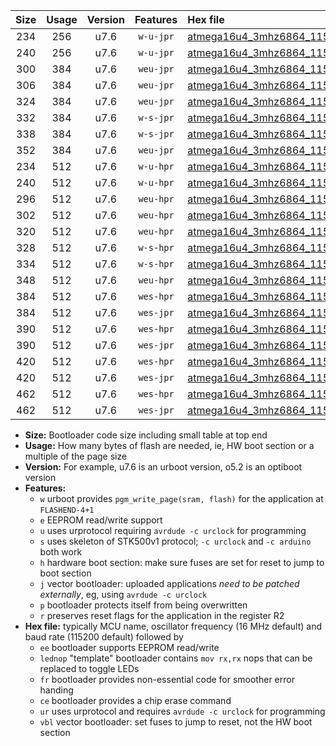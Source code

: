 |Size|Usage|Version|Features|Hex file|
|:-:|:-:|:-:|:-:|:--|
|234|256|u7.6|`w-u-jpr`|[atmega16u4_3mhz6864_115200bps_ur_vbl.hex](https://raw.githubusercontent.com/stefanrueger/urboot/main/bootloaders/atmega16u4/fcpu_3mhz6864/115200_bps/atmega16u4_3mhz6864_115200bps_ur_vbl.hex)|
|240|256|u7.6|`w-u-jpr`|[atmega16u4_3mhz6864_115200bps_lednop_ur_vbl.hex](https://raw.githubusercontent.com/stefanrueger/urboot/main/bootloaders/atmega16u4/fcpu_3mhz6864/115200_bps/atmega16u4_3mhz6864_115200bps_lednop_ur_vbl.hex)|
|300|384|u7.6|`weu-jpr`|[atmega16u4_3mhz6864_115200bps_ee_ur_vbl.hex](https://raw.githubusercontent.com/stefanrueger/urboot/main/bootloaders/atmega16u4/fcpu_3mhz6864/115200_bps/atmega16u4_3mhz6864_115200bps_ee_ur_vbl.hex)|
|306|384|u7.6|`weu-jpr`|[atmega16u4_3mhz6864_115200bps_ee_lednop_ur_vbl.hex](https://raw.githubusercontent.com/stefanrueger/urboot/main/bootloaders/atmega16u4/fcpu_3mhz6864/115200_bps/atmega16u4_3mhz6864_115200bps_ee_lednop_ur_vbl.hex)|
|324|384|u7.6|`weu-jpr`|[atmega16u4_3mhz6864_115200bps_ee_lednop_fr_ur_vbl.hex](https://raw.githubusercontent.com/stefanrueger/urboot/main/bootloaders/atmega16u4/fcpu_3mhz6864/115200_bps/atmega16u4_3mhz6864_115200bps_ee_lednop_fr_ur_vbl.hex)|
|332|384|u7.6|`w-s-jpr`|[atmega16u4_3mhz6864_115200bps_vbl.hex](https://raw.githubusercontent.com/stefanrueger/urboot/main/bootloaders/atmega16u4/fcpu_3mhz6864/115200_bps/atmega16u4_3mhz6864_115200bps_vbl.hex)|
|338|384|u7.6|`w-s-jpr`|[atmega16u4_3mhz6864_115200bps_lednop_vbl.hex](https://raw.githubusercontent.com/stefanrueger/urboot/main/bootloaders/atmega16u4/fcpu_3mhz6864/115200_bps/atmega16u4_3mhz6864_115200bps_lednop_vbl.hex)|
|352|384|u7.6|`weu-jpr`|[atmega16u4_3mhz6864_115200bps_ee_lednop_fr_ce_ur_vbl.hex](https://raw.githubusercontent.com/stefanrueger/urboot/main/bootloaders/atmega16u4/fcpu_3mhz6864/115200_bps/atmega16u4_3mhz6864_115200bps_ee_lednop_fr_ce_ur_vbl.hex)|
|234|512|u7.6|`w-u-hpr`|[atmega16u4_3mhz6864_115200bps_ur.hex](https://raw.githubusercontent.com/stefanrueger/urboot/main/bootloaders/atmega16u4/fcpu_3mhz6864/115200_bps/atmega16u4_3mhz6864_115200bps_ur.hex)|
|240|512|u7.6|`w-u-hpr`|[atmega16u4_3mhz6864_115200bps_lednop_ur.hex](https://raw.githubusercontent.com/stefanrueger/urboot/main/bootloaders/atmega16u4/fcpu_3mhz6864/115200_bps/atmega16u4_3mhz6864_115200bps_lednop_ur.hex)|
|296|512|u7.6|`weu-hpr`|[atmega16u4_3mhz6864_115200bps_ee_ur.hex](https://raw.githubusercontent.com/stefanrueger/urboot/main/bootloaders/atmega16u4/fcpu_3mhz6864/115200_bps/atmega16u4_3mhz6864_115200bps_ee_ur.hex)|
|302|512|u7.6|`weu-hpr`|[atmega16u4_3mhz6864_115200bps_ee_lednop_ur.hex](https://raw.githubusercontent.com/stefanrueger/urboot/main/bootloaders/atmega16u4/fcpu_3mhz6864/115200_bps/atmega16u4_3mhz6864_115200bps_ee_lednop_ur.hex)|
|320|512|u7.6|`weu-hpr`|[atmega16u4_3mhz6864_115200bps_ee_lednop_fr_ur.hex](https://raw.githubusercontent.com/stefanrueger/urboot/main/bootloaders/atmega16u4/fcpu_3mhz6864/115200_bps/atmega16u4_3mhz6864_115200bps_ee_lednop_fr_ur.hex)|
|328|512|u7.6|`w-s-hpr`|[atmega16u4_3mhz6864_115200bps.hex](https://raw.githubusercontent.com/stefanrueger/urboot/main/bootloaders/atmega16u4/fcpu_3mhz6864/115200_bps/atmega16u4_3mhz6864_115200bps.hex)|
|334|512|u7.6|`w-s-hpr`|[atmega16u4_3mhz6864_115200bps_lednop.hex](https://raw.githubusercontent.com/stefanrueger/urboot/main/bootloaders/atmega16u4/fcpu_3mhz6864/115200_bps/atmega16u4_3mhz6864_115200bps_lednop.hex)|
|348|512|u7.6|`weu-hpr`|[atmega16u4_3mhz6864_115200bps_ee_lednop_fr_ce_ur.hex](https://raw.githubusercontent.com/stefanrueger/urboot/main/bootloaders/atmega16u4/fcpu_3mhz6864/115200_bps/atmega16u4_3mhz6864_115200bps_ee_lednop_fr_ce_ur.hex)|
|384|512|u7.6|`wes-hpr`|[atmega16u4_3mhz6864_115200bps_ee.hex](https://raw.githubusercontent.com/stefanrueger/urboot/main/bootloaders/atmega16u4/fcpu_3mhz6864/115200_bps/atmega16u4_3mhz6864_115200bps_ee.hex)|
|384|512|u7.6|`wes-jpr`|[atmega16u4_3mhz6864_115200bps_ee_vbl.hex](https://raw.githubusercontent.com/stefanrueger/urboot/main/bootloaders/atmega16u4/fcpu_3mhz6864/115200_bps/atmega16u4_3mhz6864_115200bps_ee_vbl.hex)|
|390|512|u7.6|`wes-hpr`|[atmega16u4_3mhz6864_115200bps_ee_lednop.hex](https://raw.githubusercontent.com/stefanrueger/urboot/main/bootloaders/atmega16u4/fcpu_3mhz6864/115200_bps/atmega16u4_3mhz6864_115200bps_ee_lednop.hex)|
|390|512|u7.6|`wes-jpr`|[atmega16u4_3mhz6864_115200bps_ee_lednop_vbl.hex](https://raw.githubusercontent.com/stefanrueger/urboot/main/bootloaders/atmega16u4/fcpu_3mhz6864/115200_bps/atmega16u4_3mhz6864_115200bps_ee_lednop_vbl.hex)|
|420|512|u7.6|`wes-hpr`|[atmega16u4_3mhz6864_115200bps_ee_lednop_fr.hex](https://raw.githubusercontent.com/stefanrueger/urboot/main/bootloaders/atmega16u4/fcpu_3mhz6864/115200_bps/atmega16u4_3mhz6864_115200bps_ee_lednop_fr.hex)|
|420|512|u7.6|`wes-jpr`|[atmega16u4_3mhz6864_115200bps_ee_lednop_fr_vbl.hex](https://raw.githubusercontent.com/stefanrueger/urboot/main/bootloaders/atmega16u4/fcpu_3mhz6864/115200_bps/atmega16u4_3mhz6864_115200bps_ee_lednop_fr_vbl.hex)|
|462|512|u7.6|`wes-hpr`|[atmega16u4_3mhz6864_115200bps_ee_lednop_fr_ce.hex](https://raw.githubusercontent.com/stefanrueger/urboot/main/bootloaders/atmega16u4/fcpu_3mhz6864/115200_bps/atmega16u4_3mhz6864_115200bps_ee_lednop_fr_ce.hex)|
|462|512|u7.6|`wes-jpr`|[atmega16u4_3mhz6864_115200bps_ee_lednop_fr_ce_vbl.hex](https://raw.githubusercontent.com/stefanrueger/urboot/main/bootloaders/atmega16u4/fcpu_3mhz6864/115200_bps/atmega16u4_3mhz6864_115200bps_ee_lednop_fr_ce_vbl.hex)|

- **Size:** Bootloader code size including small table at top end
- **Usage:** How many bytes of flash are needed, ie, HW boot section or a multiple of the page size
- **Version:** For example, u7.6 is an urboot version, o5.2 is an optiboot version
- **Features:**
  + `w` urboot provides `pgm_write_page(sram, flash)` for the application at `FLASHEND-4+1`
  + `e` EEPROM read/write support
  + `u` uses urprotocol requiring `avrdude -c urclock` for programming
  + `s` uses skeleton of STK500v1 protocol; `-c urclock` and `-c arduino` both work
  + `h` hardware boot section: make sure fuses are set for reset to jump to boot section
  + `j` vector bootloader: uploaded applications *need to be patched externally*, eg, using `avrdude -c urclock`
  + `p` bootloader protects itself from being overwritten
  + `r` preserves reset flags for the application in the register R2
- **Hex file:** typically MCU name, oscillator frequency (16 MHz default) and baud rate (115200 default) followed by
  + `ee` bootloader supports EEPROM read/write
  + `lednop` "template" bootloader contains `mov rx,rx` nops that can be replaced to toggle LEDs
  + `fr` bootloader provides non-essential code for smoother error handing
  + `ce` bootloader provides a chip erase command
  + `ur` uses urprotocol and requires `avrdude -c urclock` for programming
  + `vbl` vector bootloader: set fuses to jump to reset, not the HW boot section
